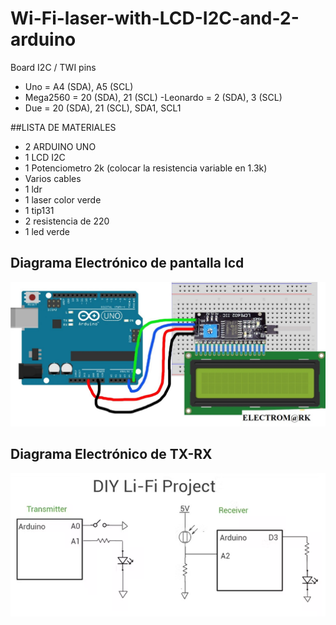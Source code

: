 # Wi-Fi-laser-with-LCD-I2C-and-2-arduino


 Board I2C / TWI pins
- Uno       =   A4 (SDA), A5 (SCL)
- Mega2560  =   20 (SDA), 21 (SCL)
-Leonardo  =   2 (SDA), 3 (SCL)
- Due       =   20 (SDA), 21 (SCL), SDA1, SCL1


##LISTA DE MATERIALES

- 2 ARDUINO UNO
- 1 LCD I2C
- 1 Potenciometro 2k (colocar la resistencia variable en 1.3k)
- Varios cables
- 1 ldr
- 1 laser color verde
- 1 tip131
- 2 resistencia de 220
- 1 led verde


## Diagrama Electrónico de pantalla lcd

![Circuito electronico](https://github.com/MarcoBravoG/Wi-Fi-laser-with-LCD-I2C-and-2-arduino/blob/main/descarga-1536x705.jpg)

## Diagrama Electrónico de TX-RX

![Circuito electronico](https://github.com/MarcoBravoG/Wi-Fi-laser-with-LCD-I2C-and-2-arduino/blob/main/Arduino%20circuito.PNG)
